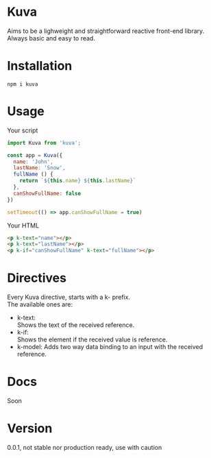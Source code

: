 # Kuva
Aims to be a lighweight and straightforward reactive front-end library.  
Always basic and easy to read.  

# Installation
```shell
npm i kuva
```

# Usage
Your script
```js
import Kuva from 'kuva';

const app = Kuva({
  name: 'John',
  lastName: 'Snow',
  fullName () {
    return `${this.name} ${this.lastName}`
  },
  canShowFullName: false
})

setTimeout(() => app.canShowFullName = true)

```
Your HTML
```html
<p k-text="name"></p>
<p k-text="lastName"></p>
<p k-if="canShowFullName" k-text="fullName"></p>
```

# Directives
Every Kuva directive, starts with a k- prefix.  
The available ones are:

* k-text:  
  Shows the text of the received reference.
* k-if:  
  Shows the element if the received value is reference.
* k-model:
  Adds two way data binding to an input with the received reference.

# Docs
Soon

# Version
0.0.1, not stable nor production ready, use with caution
